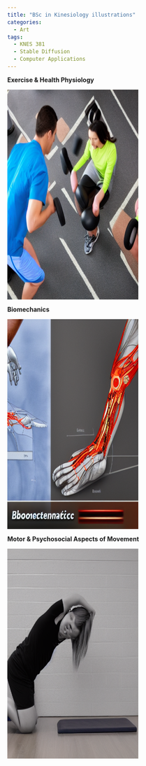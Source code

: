 ```yaml
---
title: "BSc in Kinesiology illustrations"
categories:
  - Art
tags:
  - KNES 381 
  - Stable Diffusion 
  - Computer Applications 
---
```


<p><b>Exercise & Health Physiology</b></p>

  <img src="https://github.com/tahab35/knes381final/blob/master/assets/images/51723_exerciseandhealthphysiology.png?raw=true" alt="Exercise & Health Physiology" width="300" height="480" align="center">

<p><b>Biomechanics</b></p>

<img src="https://github.com/tahab35/knes381final/blob/master/assets/images/70645_biomechanics.png?raw=true" alt="Biomechanics" width="300" height="480" align="center">

<p><b>Motor & Psychosocial Aspects of Movement</b></p>

<img src="https://github.com/tahab35/knes381final/blob/master/assets/images/341807_MotorandPsychosocialAspectsofMovementkinesiology.png?raw=true" alt="Motor & Psychosocial Aspects of Movement" width="300" height="480" align="center">

